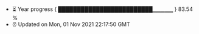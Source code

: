 - ⏳ Year progress { █████████████████████████▁▁▁▁▁ } 83.54 %
- ⏰ Updated on Mon, 01 Nov 2021 22:17:50 GMT

